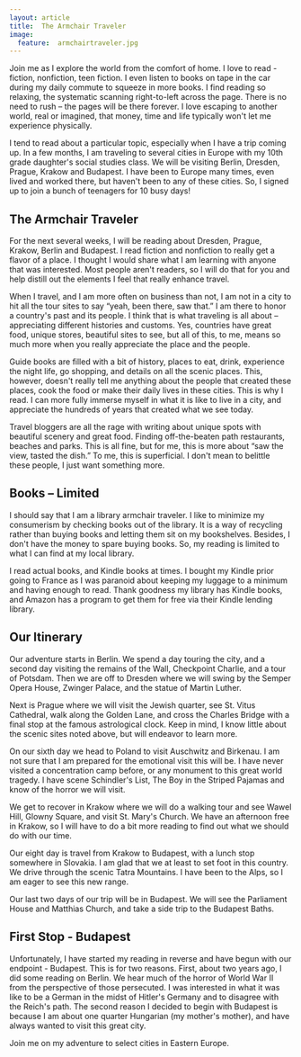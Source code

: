 ```yaml
---
layout: article
title:  The Armchair Traveler
image:  
  feature:  armchairtraveler.jpg
---
```

 Join me as I explore the world from the comfort of home.  I love to read - fiction, nonfiction, teen fiction.  I even listen to books on tape in the car during my daily commute to squeeze in more books.  I find reading so relaxing, the systematic scanning right-to-left across the page.  There is no need to rush – the pages will be there forever.  I love escaping to another world, real or imagined, that money, time and life typically won't let me experience physically.  

I tend to read about a particular topic, especially when I have a trip coming up.  In a few months, I am traveling to several cities in Europe with my 10th grade daughter's social studies class.  We will be visiting Berlin, Dresden, Prague, Krakow and Budapest.  I have been to Europe many times, even lived and worked there, but haven't been to any of these cities.  So, I signed up to join a bunch of teenagers for 10 busy days!

The Armchair Traveler
---------------------
For the next several weeks, I will be reading about Dresden, Prague, Krakow, Berlin and Budapest.  I read fiction and nonfiction to really get a flavor of a place.  I thought I would share what I am learning with anyone that was interested.  Most people aren't readers, so I will do that for you and help distill out the elements I feel that really enhance travel.

When I travel, and I am more often on business than not, I am not in a city to hit all the tour sites to say “yeah, been there, saw that.”  I am there to honor a country's past and its people.  I think that is what traveling is all about – appreciating different histories and customs.  Yes, countries have great food, unique stores, beautiful sites to see, but all of this, to me, means so much more when you really appreciate the place and the people.

Guide books are filled with a bit of history, places to eat, drink, experience the night life, go shopping, and details on all the scenic places.  This, however, doesn't really tell me anything about the people that created these places, cook the food or make their daily lives in these cities.  This is why I read.  I can more fully immerse myself in what it is like to live in a city, and appreciate the hundreds of years that created what we see today.

Travel bloggers are all the rage with writing about unique spots with beautiful scenery and great food.  Finding off-the-beaten path restaurants, beaches and parks.  This is all fine, but for me, this is more about “saw the view, tasted the dish.”  To me, this is superficial.  I don't mean to belittle these people, I just want something more.

Books – Limited
---------------
I should say that I am a library armchair traveler.  I like to minimize my consumerism by checking books out of the library.  It is a way of recycling rather than buying books and letting them sit on my bookshelves.  Besides, I don't have the money to spare buying books.  So, my reading is limited to what I can find at my local library.  

I read actual books, and Kindle books at times.  I bought my Kindle prior going to France as I was paranoid about keeping my luggage to a minimum and having enough to read.  Thank goodness my library has Kindle books, and Amazon has a program to get them for free via their Kindle lending library.

Our Itinerary
-------------
Our adventure starts in Berlin.  We spend a day touring the city, and a second day visiting the remains of the Wall, Checkpoint Charlie, and a tour of Potsdam.  Then we are off to Dresden where we will swing by the Semper Opera House, Zwinger Palace, and the statue of Martin Luther.  

Next is Prague where we will visit the Jewish quarter, see St. Vitus Cathedral, walk along the Golden Lane, and cross the Charles Bridge with a final stop at the famous astrological clock.  Keep in mind, I know little about the scenic sites noted above, but will endeavor to learn more.

On our sixth day we head to Poland to visit Auschwitz and Birkenau.  I am not sure that I am prepared for the emotional visit this will be.  I have never visited a concentration camp before, or any monument to this great world tragedy.  I have scene Schindler's List, The Boy in the Striped Pajamas and know of the horror we will visit.  

We get to recover in Krakow where we will do a walking tour and see Wawel Hill, Glowny Square, and visit St. Mary's Church.  We have an afternoon free in Krakow, so I will have to do a bit more reading to find out what we should do with our time.

Our eight day is travel from Krakow to Budapest, with a lunch stop somewhere in Slovakia.   I am glad that we at least to set foot in this country.  We drive through the scenic Tatra Mountains.  I have been to the Alps, so I am eager to see this new range.

Our last two days of our trip will be in Budapest.  We will see the Parliament House and Matthias Church, and take a side trip to the Budapest Baths.  

First Stop - Budapest
------------------------
Unfortunately, I have started my reading in reverse and have begun with our endpoint - Budapest.  This is for two reasons.  First, about two years ago, I did some reading on Berlin.  We hear much of the horror of World War II from the perspective of those persecuted.  I was interested in what it was like to be a German in the midst of Hitler's Germany and to disagree with the Reich's path.  The second reason I decided to begin with Budapest is because I am about one quarter Hungarian (my mother's mother), and have always wanted to visit this great city.    

Join me on my adventure to select cities in Eastern Europe.  
